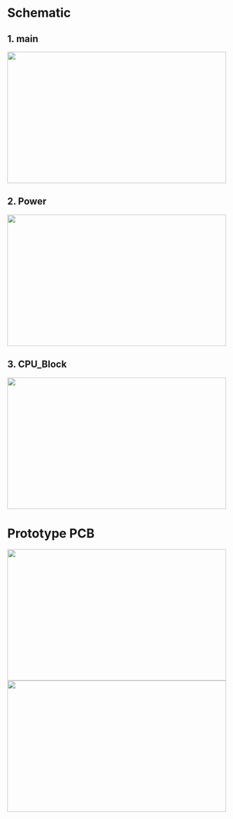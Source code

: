 # Schematic
## 1. main
<img src="https://github.com/user-attachments/assets/94a3b108-1521-43c8-af5f-3d3e27a06a31" width="500" height="300">

## 2. Power
<img src="https://github.com/user-attachments/assets/abaae454-eb25-47e6-8ecf-31138c83ae32" width="500" height="300">

## 3. CPU_Block
<img src="https://github.com/user-attachments/assets/deddeec0-7cf7-471c-ba22-ef016567c9cc" width="500" height="300">

# Prototype PCB
<img src="https://github.com/user-attachments/assets/38c7fc91-6148-4f4c-8417-ed7a32201b5b" width="500" height="300">  <br>
<img src="https://github.com/user-attachments/assets/5a80a011-43dd-4554-b1e8-61e0a7d26393" width="500" height="300">
